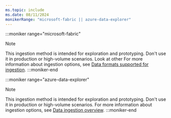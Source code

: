 ```yaml
---
ms.topic: include
ms.date: 08/11/2024
monikerRange: "microsoft-fabric || azure-data-explorer"
---
```

<!-- update link for Fabric to (/fabric/real-time-intelligence/ingest-data-overview), once doc is merged-->
:::moniker range="microsoft-fabric"
> [!NOTE]
> This ingestion method is intended for exploration and prototyping. Don't use it in production or high-volume scenarios. Look at other For more information about ingestion options, see [Data formats supported for ingestion](/kusto/ingestion-supported-formats?view=microsoft-fabric&preserve-view=true).
:::moniker-end

:::moniker range="azure-data-explorer"
> [!NOTE]
> This ingestion method is intended for exploration and prototyping. Don't use it in production or high-volume scenarios. For more information about ingestion options, see [Data ingestion overview](/azure/data-explorer/ingest-data-overview).
:::moniker-end
